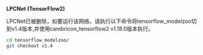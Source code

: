 **LPCNet (TensorFlow2)**

LPCNet已被删除，如要运行该网络，请执行以下命令将tensorflow_modelzoo切到v1.4版本,并使用cambricon_tensorflow2 v1.18.0版本执行。

```bash
cd tensorflow_modelzoo/
git checkout v1.4
```
